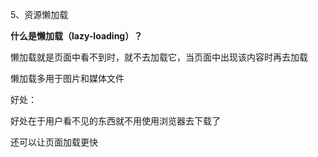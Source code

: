 5、资源懒加载

**什么是懒加载（lazy-loading）？**

懒加载就是页面中看不到时，就不去加载它，当页面中出现该内容时再去加载

懒加载多用于图片和媒体文件

好处：

好处在于用户看不见的东西就不用使用浏览器去下载了

还可以让页面加载更快